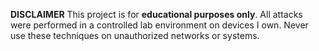 **DISCLAIMER**
This project is for **educational purposes only**. All attacks were performed in a controlled lab environment on devices I own. Never use these techniques on unauthorized networks or systems.
